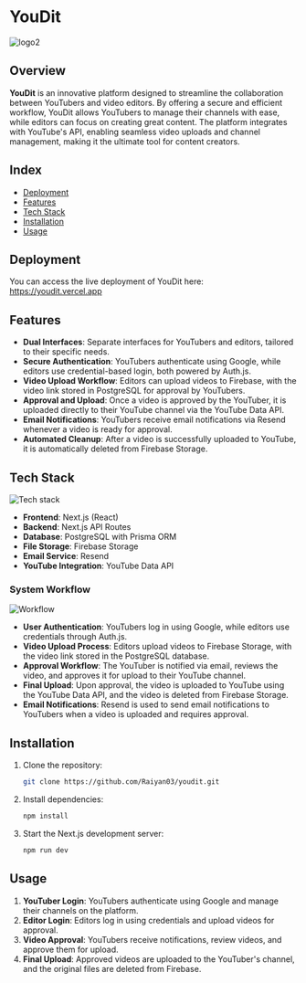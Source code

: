 # YouDit

![logo2](https://github.com/user-attachments/assets/9143325f-7c18-4f43-ac11-3d6919b78384)


## Overview

**YouDit** is an innovative platform designed to streamline the collaboration between YouTubers and video editors. By offering a secure and efficient workflow, YouDit allows YouTubers to manage their channels with ease, while editors can focus on creating great content. The platform integrates with YouTube's API, enabling seamless video uploads and channel management, making it the ultimate tool for content creators.

## Index

- [Deployment](#deployment)
- [Features](#features)
- [Tech Stack](#tech-stack)
- [Installation](#installation)
- [Usage](#usage)

## Deployment

You can access the live deployment of YouDit here: https://youdit.vercel.app

## Features

- **Dual Interfaces**: Separate interfaces for YouTubers and editors, tailored to their specific needs.
- **Secure Authentication**: YouTubers authenticate using Google, while editors use credential-based login, both powered by Auth.js.
- **Video Upload Workflow**: Editors can upload videos to Firebase, with the video link stored in PostgreSQL for approval by YouTubers.
- **Approval and Upload**: Once a video is approved by the YouTuber, it is uploaded directly to their YouTube channel via the YouTube Data API.
- **Email Notifications**: YouTubers receive email notifications via Resend whenever a video is ready for approval.
- **Automated Cleanup**: After a video is successfully uploaded to YouTube, it is automatically deleted from Firebase Storage.

## Tech Stack

![Tech stack](https://github.com/user-attachments/assets/e880ccb1-7aa1-428e-a5dc-f826df65cea0)


- **Frontend**: Next.js (React)
- **Backend**: Next.js API Routes
- **Database**: PostgreSQL with Prisma ORM
- **File Storage**: Firebase Storage
- **Email Service**: Resend
- **YouTube Integration**: YouTube Data API

### System Workflow

![Workflow](https://github.com/user-attachments/assets/619ee88c-2a6f-4bf2-aea7-f4ccc1fa5042)

- **User Authentication**: YouTubers log in using Google, while editors use credentials through Auth.js.
- **Video Upload Process**: Editors upload videos to Firebase Storage, with the video link stored in the PostgreSQL database.
- **Approval Workflow**: The YouTuber is notified via email, reviews the video, and approves it for upload to their YouTube channel.
- **Final Upload**: Upon approval, the video is uploaded to YouTube using the YouTube Data API, and the video is deleted from Firebase Storage.
- **Email Notifications**: Resend is used to send email notifications to YouTubers when a video is uploaded and requires approval.

## Installation

1. Clone the repository:
   ```bash
   git clone https://github.com/Raiyan03/youdit.git
   ```
2. Install dependencies:
   ```bash
   npm install
   ```
   
4. Start the Next.js development server:
   ```bash
   npm run dev
   ```

## Usage

1. **YouTuber Login**: YouTubers authenticate using Google and manage their channels on the platform.
2. **Editor Login**: Editors log in using credentials and upload videos for approval.
3. **Video Approval**: YouTubers receive notifications, review videos, and approve them for upload.
4. **Final Upload**: Approved videos are uploaded to the YouTuber's channel, and the original files are deleted from Firebase.
